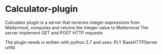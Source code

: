 # Calculator-plugin
Calculator plugin is a server that receives integer expressions from Mattermost, computes and returns the integer value to Mattermost
The server implement GET and POST HTTP requests

The plugin needs is written with python 2.7 and uses:
	PLY
	BaseHTTPServer
	urllib
#
